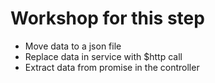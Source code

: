 # Workshop for this step

* Move data to a json file
* Replace data in service with $http call
* Extract data from promise in the controller
